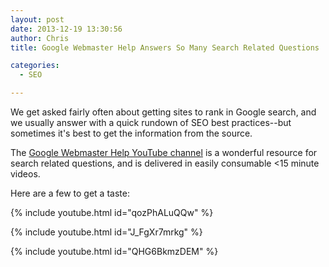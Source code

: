```yaml
---
layout: post
date: 2013-12-19 13:30:56
author: Chris
title: Google Webmaster Help Answers So Many Search Related Questions

categories:
  - SEO

---
```


We get asked fairly often about getting sites to rank in Google search, and we usually answer with a quick rundown of SEO best practices--but sometimes it's best to get the information from the source. 

The [Google Webmaster Help YouTube channel](https://www.youtube.com/user/GoogleWebmasterHelp/videos) is a wonderful resource for search related questions, and is delivered in easily consumable <15 minute videos. 

Here are a few to get a taste:

{% include youtube.html id="qozPhALuQQw" %}

{% include youtube.html id="J_FgXr7mrkg" %}

{% include youtube.html id="QHG6BkmzDEM" %}
